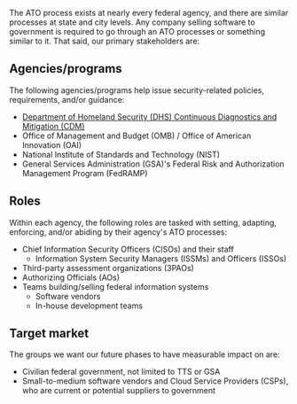 ---
---

The ATO process exists at nearly every federal agency, and there are similar processes at state and city levels. Any company selling software to government is required to go through an ATO processes or something similar to it. That said, our primary stakeholders are:

## Agencies/programs

The following agencies/programs help issue security-related policies, requirements, and/or guidance:

- [Department of Homeland Security (DHS) Continuous Diagnostics and Mitigation (CDM)](https://www.dhs.gov/cdm)
- Office of Management and Budget (OMB) / Office of American Innovation (OAI)
- National Institute of Standards and Technology (NIST)
- General Services Administration (GSA)'s Federal Risk and Authorization Management Program (FedRAMP)

## Roles

Within each agency, the following roles are tasked with setting, adapting, enforcing, and/or abiding by their agency's ATO processes:

- Chief Information Security Officers (CISOs) and their staff
    - Information System Security Managers (ISSMs) and Officers (ISSOs)
- Third-party assessment organizations (3PAOs)
- Authorizing Officials (AOs)
- Teams building/selling federal information systems
    - Software vendors
    - In-house development teams

## Target market

The groups we want our future phases to have measurable impact on are:

- Civilian federal government, not limited to TTS or GSA
- Small-to-medium software vendors and Cloud Service Providers (CSPs), who are current or potential suppliers to government
